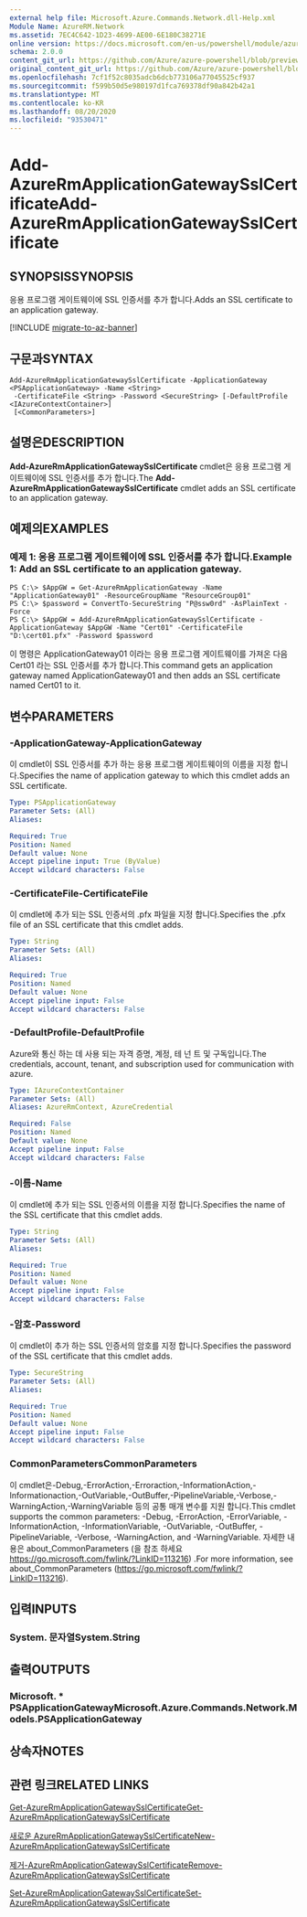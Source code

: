 ```yaml
---
external help file: Microsoft.Azure.Commands.Network.dll-Help.xml
Module Name: AzureRM.Network
ms.assetid: 7EC4C642-1D23-4699-AE00-6E180C38271E
online version: https://docs.microsoft.com/en-us/powershell/module/azurerm.network/add-azurermapplicationgatewaysslcertificate
schema: 2.0.0
content_git_url: https://github.com/Azure/azure-powershell/blob/preview/src/ResourceManager/Network/Commands.Network/help/Add-AzureRmApplicationGatewaySslCertificate.md
original_content_git_url: https://github.com/Azure/azure-powershell/blob/preview/src/ResourceManager/Network/Commands.Network/help/Add-AzureRmApplicationGatewaySslCertificate.md
ms.openlocfilehash: 7cf1f52c8035adcb6dcb773106a77045525cf937
ms.sourcegitcommit: f599b50d5e980197d1fca769378df90a842b42a1
ms.translationtype: MT
ms.contentlocale: ko-KR
ms.lasthandoff: 08/20/2020
ms.locfileid: "93530471"
---
```

# <span data-ttu-id="5bc11-101">Add-AzureRmApplicationGatewaySslCertificate</span><span class="sxs-lookup"><span data-stu-id="5bc11-101">Add-AzureRmApplicationGatewaySslCertificate</span></span>

## <span data-ttu-id="5bc11-102">SYNOPSIS</span><span class="sxs-lookup"><span data-stu-id="5bc11-102">SYNOPSIS</span></span>
<span data-ttu-id="5bc11-103">응용 프로그램 게이트웨이에 SSL 인증서를 추가 합니다.</span><span class="sxs-lookup"><span data-stu-id="5bc11-103">Adds an SSL certificate to an application gateway.</span></span>

[!INCLUDE [migrate-to-az-banner](../../includes/migrate-to-az-banner.md)]

## <span data-ttu-id="5bc11-104">구문과</span><span class="sxs-lookup"><span data-stu-id="5bc11-104">SYNTAX</span></span>

```
Add-AzureRmApplicationGatewaySslCertificate -ApplicationGateway <PSApplicationGateway> -Name <String>
 -CertificateFile <String> -Password <SecureString> [-DefaultProfile <IAzureContextContainer>]
 [<CommonParameters>]
```

## <span data-ttu-id="5bc11-105">설명은</span><span class="sxs-lookup"><span data-stu-id="5bc11-105">DESCRIPTION</span></span>
<span data-ttu-id="5bc11-106">**Add-AzureRmApplicationGatewaySslCertificate** cmdlet은 응용 프로그램 게이트웨이에 SSL 인증서를 추가 합니다.</span><span class="sxs-lookup"><span data-stu-id="5bc11-106">The **Add-AzureRmApplicationGatewaySslCertificate** cmdlet adds an SSL certificate to an application gateway.</span></span>

## <span data-ttu-id="5bc11-107">예제의</span><span class="sxs-lookup"><span data-stu-id="5bc11-107">EXAMPLES</span></span>

### <span data-ttu-id="5bc11-108">예제 1: 응용 프로그램 게이트웨이에 SSL 인증서를 추가 합니다.</span><span class="sxs-lookup"><span data-stu-id="5bc11-108">Example 1: Add an SSL certificate to an application gateway.</span></span>
```
PS C:\> $AppGW = Get-AzureRmApplicationGateway -Name "ApplicationGateway01" -ResourceGroupName "ResourceGroup01"
PS C:\> $password = ConvertTo-SecureString "P@ssw0rd" -AsPlainText -Force
PS C:\> $AppGW = Add-AzureRmApplicationGatewaySslCertificate -ApplicationGateway $AppGW -Name "Cert01" -CertificateFile "D:\cert01.pfx" -Password $password
```

<span data-ttu-id="5bc11-109">이 명령은 ApplicationGateway01 이라는 응용 프로그램 게이트웨이를 가져온 다음 Cert01 라는 SSL 인증서를 추가 합니다.</span><span class="sxs-lookup"><span data-stu-id="5bc11-109">This command gets an application gateway named ApplicationGateway01 and then adds an SSL certificate named Cert01 to it.</span></span>

## <span data-ttu-id="5bc11-110">변수</span><span class="sxs-lookup"><span data-stu-id="5bc11-110">PARAMETERS</span></span>

### <span data-ttu-id="5bc11-111">-ApplicationGateway</span><span class="sxs-lookup"><span data-stu-id="5bc11-111">-ApplicationGateway</span></span>
<span data-ttu-id="5bc11-112">이 cmdlet이 SSL 인증서를 추가 하는 응용 프로그램 게이트웨이의 이름을 지정 합니다.</span><span class="sxs-lookup"><span data-stu-id="5bc11-112">Specifies the name of application gateway to which this cmdlet adds an SSL certificate.</span></span>

```yaml
Type: PSApplicationGateway
Parameter Sets: (All)
Aliases: 

Required: True
Position: Named
Default value: None
Accept pipeline input: True (ByValue)
Accept wildcard characters: False
```

### <span data-ttu-id="5bc11-113">-CertificateFile</span><span class="sxs-lookup"><span data-stu-id="5bc11-113">-CertificateFile</span></span>
<span data-ttu-id="5bc11-114">이 cmdlet에 추가 되는 SSL 인증서의 .pfx 파일을 지정 합니다.</span><span class="sxs-lookup"><span data-stu-id="5bc11-114">Specifies the .pfx file of an SSL certificate that this cmdlet adds.</span></span>

```yaml
Type: String
Parameter Sets: (All)
Aliases: 

Required: True
Position: Named
Default value: None
Accept pipeline input: False
Accept wildcard characters: False
```

### <span data-ttu-id="5bc11-115">-DefaultProfile</span><span class="sxs-lookup"><span data-stu-id="5bc11-115">-DefaultProfile</span></span>
<span data-ttu-id="5bc11-116">Azure와 통신 하는 데 사용 되는 자격 증명, 계정, 테 넌 트 및 구독입니다.</span><span class="sxs-lookup"><span data-stu-id="5bc11-116">The credentials, account, tenant, and subscription used for communication with azure.</span></span>

```yaml
Type: IAzureContextContainer
Parameter Sets: (All)
Aliases: AzureRmContext, AzureCredential

Required: False
Position: Named
Default value: None
Accept pipeline input: False
Accept wildcard characters: False
```

### <span data-ttu-id="5bc11-117">-이름</span><span class="sxs-lookup"><span data-stu-id="5bc11-117">-Name</span></span>
<span data-ttu-id="5bc11-118">이 cmdlet에 추가 되는 SSL 인증서의 이름을 지정 합니다.</span><span class="sxs-lookup"><span data-stu-id="5bc11-118">Specifies the name of the SSL certificate that this cmdlet adds.</span></span>

```yaml
Type: String
Parameter Sets: (All)
Aliases: 

Required: True
Position: Named
Default value: None
Accept pipeline input: False
Accept wildcard characters: False
```

### <span data-ttu-id="5bc11-119">-암호</span><span class="sxs-lookup"><span data-stu-id="5bc11-119">-Password</span></span>
<span data-ttu-id="5bc11-120">이 cmdlet이 추가 하는 SSL 인증서의 암호를 지정 합니다.</span><span class="sxs-lookup"><span data-stu-id="5bc11-120">Specifies the password of the SSL certificate that this cmdlet adds.</span></span>

```yaml
Type: SecureString
Parameter Sets: (All)
Aliases: 

Required: True
Position: Named
Default value: None
Accept pipeline input: False
Accept wildcard characters: False
```

### <span data-ttu-id="5bc11-121">CommonParameters</span><span class="sxs-lookup"><span data-stu-id="5bc11-121">CommonParameters</span></span>
<span data-ttu-id="5bc11-122">이 cmdlet은-Debug,-ErrorAction,-Erroraction,-InformationAction,-Informationaction,-OutVariable,-OutBuffer,-PipelineVariable,-Verbose,-WarningAction,-WarningVariable 등의 공통 매개 변수를 지원 합니다.</span><span class="sxs-lookup"><span data-stu-id="5bc11-122">This cmdlet supports the common parameters: -Debug, -ErrorAction, -ErrorVariable, -InformationAction, -InformationVariable, -OutVariable, -OutBuffer, -PipelineVariable, -Verbose, -WarningAction, and -WarningVariable.</span></span> <span data-ttu-id="5bc11-123">자세한 내용은 about_CommonParameters (을 참조 하세요 https://go.microsoft.com/fwlink/?LinkID=113216) .</span><span class="sxs-lookup"><span data-stu-id="5bc11-123">For more information, see about_CommonParameters (https://go.microsoft.com/fwlink/?LinkID=113216).</span></span>

## <span data-ttu-id="5bc11-124">입력</span><span class="sxs-lookup"><span data-stu-id="5bc11-124">INPUTS</span></span>

### <span data-ttu-id="5bc11-125">System. 문자열</span><span class="sxs-lookup"><span data-stu-id="5bc11-125">System.String</span></span>

## <span data-ttu-id="5bc11-126">출력</span><span class="sxs-lookup"><span data-stu-id="5bc11-126">OUTPUTS</span></span>

### <span data-ttu-id="5bc11-127">Microsoft. \* PSApplicationGateway</span><span class="sxs-lookup"><span data-stu-id="5bc11-127">Microsoft.Azure.Commands.Network.Models.PSApplicationGateway</span></span>

## <span data-ttu-id="5bc11-128">상속자</span><span class="sxs-lookup"><span data-stu-id="5bc11-128">NOTES</span></span>

## <span data-ttu-id="5bc11-129">관련 링크</span><span class="sxs-lookup"><span data-stu-id="5bc11-129">RELATED LINKS</span></span>

[<span data-ttu-id="5bc11-130">Get-AzureRmApplicationGatewaySslCertificate</span><span class="sxs-lookup"><span data-stu-id="5bc11-130">Get-AzureRmApplicationGatewaySslCertificate</span></span>](./Get-AzureRmApplicationGatewaySslCertificate.md)

[<span data-ttu-id="5bc11-131">새로운 AzureRmApplicationGatewaySslCertificate</span><span class="sxs-lookup"><span data-stu-id="5bc11-131">New-AzureRmApplicationGatewaySslCertificate</span></span>](./New-AzureRmApplicationGatewaySslCertificate.md)

[<span data-ttu-id="5bc11-132">제거-AzureRmApplicationGatewaySslCertificate</span><span class="sxs-lookup"><span data-stu-id="5bc11-132">Remove-AzureRmApplicationGatewaySslCertificate</span></span>](./Remove-AzureRmApplicationGatewaySslCertificate.md)

[<span data-ttu-id="5bc11-133">Set-AzureRmApplicationGatewaySslCertificate</span><span class="sxs-lookup"><span data-stu-id="5bc11-133">Set-AzureRmApplicationGatewaySslCertificate</span></span>](./Set-AzureRmApplicationGatewaySslCertificate.md)


